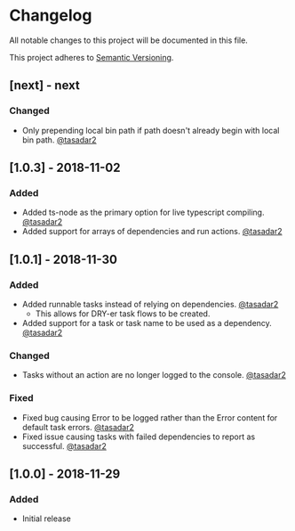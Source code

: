 # Changelog
All notable changes to this project will be documented in this file.

This project adheres to [Semantic Versioning](https://semver.org/spec/v2.0.0.html).

## [next] - next
### Changed
- Only prepending local bin path if path doesn't already begin with local bin path. [@tasadar2](https://github.com/tasadar2)

## [1.0.3] - 2018-11-02
### Added
- Added ts-node as the primary option for live typescript compiling. [@tasadar2](https://github.com/tasadar2)
- Added support for arrays of dependencies and run actions. [@tasadar2](https://github.com/tasadar2)

## [1.0.1] - 2018-11-30
### Added
- Added runnable tasks instead of relying on dependencies. [@tasadar2](https://github.com/tasadar2)
  - This allows for DRY-er task flows to be created.
- Added support for a task or task name to be used as a dependency. [@tasadar2](https://github.com/tasadar2)

### Changed
- Tasks without an action are no longer logged to the console. [@tasadar2](https://github.com/tasadar2)

### Fixed
- Fixed bug causing Error to be logged rather than the Error content for default task errors. [@tasadar2](https://github.com/tasadar2)
- Fixed issue causing tasks with failed dependencies to report as successful. [@tasadar2](https://github.com/tasadar2)

## [1.0.0] - 2018-11-29
### Added
- Initial release